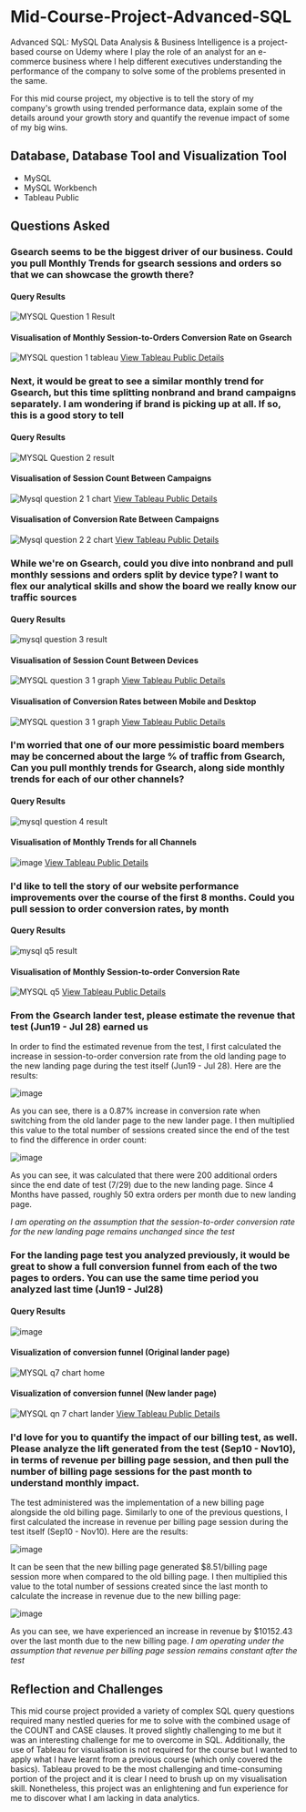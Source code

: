 # Mid-Course-Project-Advanced-SQL
Advanced SQL: MySQL Data Analysis & Business Intelligence is a project-based course on Udemy where I play the role of an analyst for an e-commerce business where I help different executives understanding the performance of the company to solve some of the problems presented in the same. 

For this mid course project, my objective is to tell the story of my company's growth using trended performance data, explain some of the details around your growth story and quantify the revenue impact of some of my big wins.

## Database, Database Tool and Visualization Tool
- MySQL
- MySQL Workbench
- Tableau Public

## Questions Asked
### Gsearch seems to be the biggest driver of our business. Could you pull Monthly Trends for gsearch sessions and orders so that we can showcase the growth there?
#### Query Results
![MYSQL Question 1 Result](https://user-images.githubusercontent.com/113234853/194038583-92a16765-be53-4006-8516-65c8d3166332.png)

#### Visualisation of Monthly Session-to-Orders Conversion Rate on Gsearch
![MYSQL question 1 tableau](https://user-images.githubusercontent.com/113234853/194038887-3d16ad91-e949-4e15-8d4e-b847e3acd4ae.png)
[View Tableau Public Details](https://public.tableau.com/app/profile/jun.keat/viz/AdvancedSQLProjectQn1/Chart1)

### Next, it would be great to see a similar monthly trend for Gsearch, but this time splitting nonbrand and brand campaigns separately. I am wondering if brand is picking up at all. If so, this is a good story to tell
#### Query Results
![MYSQL Question 2 result](https://user-images.githubusercontent.com/113234853/194039068-a01a8b6b-d56f-4ea6-99f4-6d254a349ef0.png)

#### Visualisation of Session Count Between Campaigns
![Mysql question 2 1 chart](https://user-images.githubusercontent.com/113234853/194039686-998a8112-d339-4608-a8d2-c7cb59ec1805.png)
[View Tableau Public Details](https://public.tableau.com/app/profile/jun.keat/viz/AdvancedSQLProjectQn2_2/Chart2_2)

#### Visualisation of Conversion Rate Between Campaigns
![Mysql question 2 2 chart](https://user-images.githubusercontent.com/113234853/194039958-7accd90c-c009-4544-8dbb-e8918af48e72.png)
[View Tableau Public Details](https://public.tableau.com/app/profile/jun.keat/viz/AdvancedSQLProjectQn2/Chart2_1)

### While we're on Gsearch, could you dive into nonbrand and pull monthly sessions and orders split by device type? I want to flex our analytical skills and show the board we really know our traffic sources
#### Query Results
![mysql question 3 result](https://user-images.githubusercontent.com/113234853/194040675-a4649243-4880-4fb1-8a03-89b84d38a69f.png)

#### Visualisation of Session Count Between Devices
![MYSQL question 3 1 graph](https://user-images.githubusercontent.com/113234853/194040946-1cdfc1b9-c298-4009-a208-d235b3854f00.png)
[View Tableau Public Details](https://public.tableau.com/app/profile/jun.keat/viz/AdvancedSQLProjectQn3_1/Chart3_1)

#### Visualisation of Conversion Rates between Mobile and Desktop
![MYSQL question 3 1 graph](https://user-images.githubusercontent.com/113234853/194041095-7f4fa5c4-6964-4acb-97f4-0737e78252d2.png)
[View Tableau Public Details](https://public.tableau.com/app/profile/jun.keat/viz/AdvancedSQLProjectQn3_2/Chart3_2)

### I'm worried that one of our more pessimistic board members may be concerned about the large % of traffic from Gsearch, Can you pull monthly trends for Gsearch, along side monthly trends for each of our other channels?
#### Query Results
![mysql question 4 result](https://user-images.githubusercontent.com/113234853/194041378-40740cc1-f52f-4733-b5ce-d1488a35eed9.png)

#### Visualisation of Monthly Trends for all Channels
![image](https://user-images.githubusercontent.com/113234853/194041768-290a09a7-bf81-4d14-8b58-0c8dab32659f.png)
[View Tableau Public Details](https://public.tableau.com/app/profile/jun.keat/viz/AdvancedSQLProjectQn4/Chart4)

### I'd like to tell the story of our website performance improvements over the course of the first 8 months. Could you pull session to order conversion rates, by month
#### Query Results
![mysql q5 result](https://user-images.githubusercontent.com/113234853/194041918-1efc5275-f653-468a-b150-04cac8d63361.png)

#### Visualisation of Monthly Session-to-order Conversion Rate
![MYSQL q5](https://user-images.githubusercontent.com/113234853/194042263-a6ead9c2-c844-494f-83ec-42edc1e93cb8.jpg)
[View Tableau Public Details](https://public.tableau.com/app/profile/jun.keat/viz/AdvancedSQLProjectQn5/Chart5)

### From the Gsearch lander test, please estimate the revenue that test (Jun19 - Jul 28) earned us
In order to find the estimated revenue from the test, I first calculated the increase in session-to-order conversion rate from the old landing page to the new landing page during the test itself (Jun19 - Jul 28). Here are the results:

![image](https://user-images.githubusercontent.com/113234853/194035650-042d3221-b0bb-4644-818e-787813e21d17.png)

As you can see, there is a 0.87% increase in conversion rate when switching from the old lander page to the new lander page. I then multiplied this value to the total number of sessions created since the end of the test to find the difference in order count:

![image](https://user-images.githubusercontent.com/113234853/194029901-1048a634-787a-442b-b45f-e80597158b3e.png)

As you can see, it was calculated that there were 200 additional orders since the end date of test (7/29) due to the new landing page. Since 4 Months have passed, roughly 50 extra orders per month due to new landing page.

*I am operating on the assumption that the session-to-order conversion rate for the new landing page remains unchanged since the test* 

### For the landing page test you analyzed previously, it would be great to show a full conversion funnel from each of the two pages to orders. You can use the same time period you analyzed last time (Jun19 - Jul28)
#### Query Results
![image](https://user-images.githubusercontent.com/113234853/194036423-803a31ac-f233-4818-95f9-55a69d4daba4.png)

#### Visualization of conversion funnel (Original lander page)
![MYSQL q7 chart home](https://user-images.githubusercontent.com/113234853/194037805-dd621f0f-828e-40a5-ae6f-4f2df5a3ef2f.png)

#### Visualization of conversion funnel (New lander page)
![MYSQL qn 7 chart lander](https://user-images.githubusercontent.com/113234853/194037879-b5383c9c-8f19-41f7-ae70-fb31e017a566.png)
[View Tableau Public Details](https://public.tableau.com/app/profile/jun.keat/viz/AdvancedSQLProjectQn6/Chart6)

### I'd love for you to quantify the impact of our billing test, as well. Please analyze the lift generated from the test (Sep10 - Nov10), in terms of revenue per billing page session, and then pull the number of billing page sessions for the past month to understand monthly impact.
The test administered was the implementation of a new billing page alongside the old billing page. Similarly to one of the previous questions, I first calculated the increase in revenue per billing page session during the test itself (Sep10 - Nov10). Here are the results:


![image](https://user-images.githubusercontent.com/113234853/194043795-80ebe812-0385-4d00-a894-b572dc9c1fb3.png)

It can be seen that the new billing page generated $8.51/billing page session more when compared to the old billing page. I then multiplied this value to the total number of sessions created since the last month to calculate the increase in revenue due to the new billing page:

![image](https://user-images.githubusercontent.com/113234853/194044050-f72c7844-7cc0-4630-b952-e746fadc792b.png)

As you can see, we have experienced an increase in revenue by $10152.43 over the last month due to the new billing page.
*I am operating under the assumption that revenue per billing page session remains constant after the test*

## Reflection and Challenges
This mid course project provided a variety of complex SQL query questions required many nestled queries for me to solve with the combined usage of the COUNT and CASE clauses. It proved slightly challenging to me but it was an interesting challenge for me to overcome in SQL. Additionally, the use of Tableau for visualisation is not required for the course but I wanted to apply what I have learnt from a previous course (which only covered the basics). Tableau proved to be the most challenging and time-consuming portion of the project and it is clear I need to brush up on my visualisation skill. Nonetheless, this project was an enlightening and fun experience for me to discover what I am lacking in data analytics.
